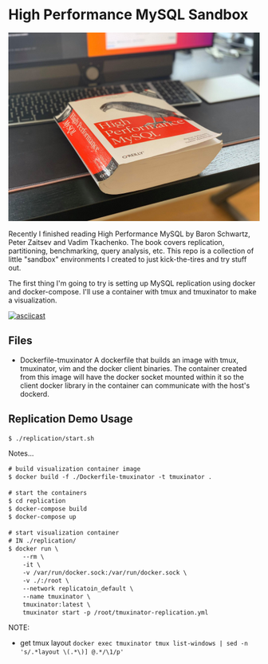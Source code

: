 High Performance MySQL Sandbox
==============================

![high performance mysql](./high-performance-mysql.png)

Recently I finished reading High Performance MySQL by Baron Schwartz, Peter
Zaitsev and Vadim Tkachenko. The book covers replication, partitioning,
benchmarking, query analysis, etc. This repo is a collection of little
"sandbox" environments I created to just kick-the-tires and try stuff out.

The first thing I'm going to try is setting up MySQL replication using docker
and docker-compose. I'll use a container with tmux and tmuxinator to make a
visualization.

[![asciicast](https://asciinema.org/a/wMJ22UmOaahU0XO60OGRvPDDt.svg)](https://asciinema.org/a/wMJ22UmOaahU0XO60OGRvPDDt)

Files
-----
- Dockerfile-tmuxinator
A dockerfile that builds an image with tmux, tmuxinator, vim and the docker
client binaries. The container created from this image will have the docker
socket mounted within it so the client docker library in the container can 
communicate with the host's dockerd.

Replication Demo Usage
----------------------
```
$ ./replication/start.sh
```

Notes...
```
# build visualization container image
$ docker build -f ./Dockerfile-tmuxinator -t tmuxinator .

# start the containers
$ cd replication
$ docker-compose build
$ docker-compose up

# start visualization container
# IN ./replication/
$ docker run \
    --rm \
    -it \
    -v /var/run/docker.sock:/var/run/docker.sock \
    -v ./:/root \
    --network replicatoin_default \
    --name tmuxinator \
    tmuxinator:latest \
    tmuxinator start -p /root/tmuxinator-replication.yml
```

NOTE:
- get tmux layout
`docker exec tmuxinator tmux list-windows | sed -n 's/.*layout \(.*\)] @.*/\1/p'`
